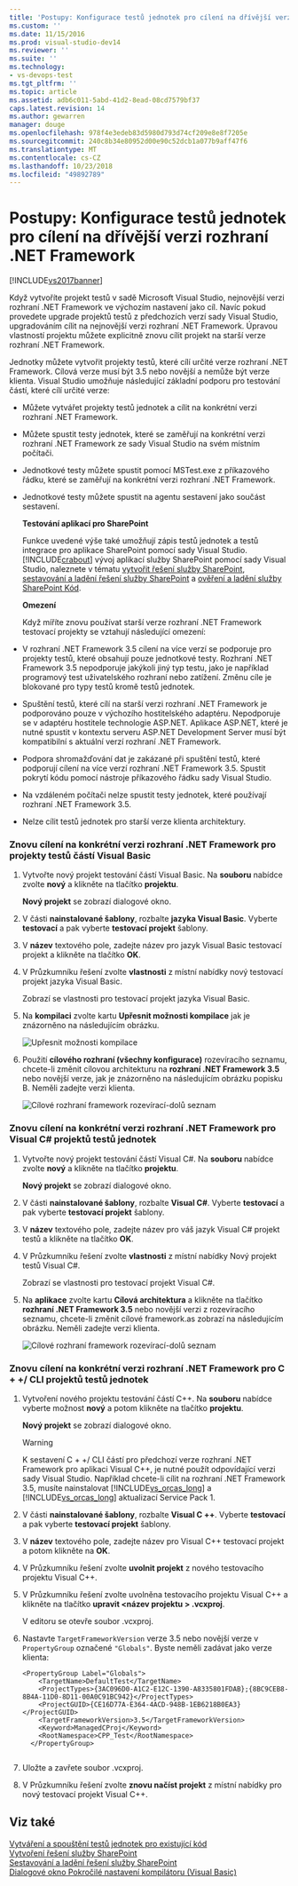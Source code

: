 ```yaml
---
title: 'Postupy: Konfigurace testů jednotek pro cílení na dřívější verzi rozhraní .NET Framework | Dokumentace Microsoftu'
ms.custom: ''
ms.date: 11/15/2016
ms.prod: visual-studio-dev14
ms.reviewer: ''
ms.suite: ''
ms.technology:
- vs-devops-test
ms.tgt_pltfrm: ''
ms.topic: article
ms.assetid: adb6c011-5abd-41d2-8ead-08cd7579bf37
caps.latest.revision: 14
ms.author: gewarren
manager: douge
ms.openlocfilehash: 978f4e3edeb83d5980d793d74cf209e8e8f7205e
ms.sourcegitcommit: 240c8b34e80952d00e90c52dcb1a077b9aff47f6
ms.translationtype: MT
ms.contentlocale: cs-CZ
ms.lasthandoff: 10/23/2018
ms.locfileid: "49892789"
---
```

# <a name="how-to-configure-unit-tests-to-target-an-earlier-version-of-the-net-framework"></a>Postupy: Konfigurace testů jednotek pro cílení na dřívější verzi rozhraní .NET Framework
[!INCLUDE[vs2017banner](../includes/vs2017banner.md)]

Když vytvoříte projekt testů v sadě Microsoft Visual Studio, nejnovější verzi rozhraní .NET Framework ve výchozím nastavení jako cíl. Navíc pokud provedete upgrade projektů testů z předchozích verzí sady Visual Studio, upgradováním cílit na nejnovější verzi rozhraní .NET Framework. Úpravou vlastností projektu můžete explicitně znovu cílit projekt na starší verze rozhraní .NET Framework.  
  
 Jednotky můžete vytvořit projekty testů, které cílí určité verze rozhraní .NET Framework. Cílová verze musí být 3.5 nebo novější a nemůže být verze klienta. Visual Studio umožňuje následující základní podporu pro testování částí, které cílí určité verze:  
  
- Můžete vytvářet projekty testů jednotek a cílit na konkrétní verzi rozhraní .NET Framework.  
  
- Můžete spustit testy jednotek, které se zaměřují na konkrétní verzi rozhraní .NET Framework ze sady Visual Studio na svém místním počítači.  
  
- Jednotkové testy můžete spustit pomocí MSTest.exe z příkazového řádku, které se zaměřují na konkrétní verzi rozhraní .NET Framework.  
  
- Jednotkové testy můžete spustit na agentu sestavení jako součást sestavení.  
  
  **Testování aplikací pro SharePoint**  
  
  Funkce uvedené výše také umožňují zápis testů jednotek a testů integrace pro aplikace SharePoint pomocí sady Visual Studio. [!INCLUDE[crabout](../includes/crabout-md.md)] vývoj aplikací služby SharePoint pomocí sady Visual Studio, naleznete v tématu [vytvořit řešení služby SharePoint](http://msdn.microsoft.com/library/4bfb1e59-97c9-4594-93f8-3068b4eb9631), [sestavování a ladění řešení služby SharePoint](http://msdn.microsoft.com/library/c9e7c9ab-4eb3-40cd-a9b9-6c2a896f70ae) a [ověření a ladění služby SharePoint Kód](http://msdn.microsoft.com/library/b5f3bce2-6a51-41b1-a292-9e384bae420c).  
  
  **Omezení**  
  
  Když míříte znovu používat starší verze rozhraní .NET Framework testovací projekty se vztahují následující omezení:  
  
- V rozhraní .NET Framework 3.5 cílení na více verzí se podporuje pro projekty testů, které obsahují pouze jednotkové testy. Rozhraní .NET Framework 3.5 nepodporuje jakýkoli jiný typ testu, jako je například programový test uživatelského rozhraní nebo zatížení. Změnu cíle je blokované pro typy testů kromě testů jednotek.  
  
- Spuštění testů, které cílí na starší verzi rozhraní .NET Framework je podporováno pouze v výchozího hostitelského adaptéru. Nepodporuje se v adaptéru hostitele technologie ASP.NET. Aplikace ASP.NET, které je nutné spustit v kontextu serveru ASP.NET Development Server musí být kompatibilní s aktuální verzí rozhraní .NET Framework.  
  
- Podpora shromažďování dat je zakázané při spuštění testů, které podporují cílení na více verzí rozhraní .NET Framework 3.5. Spustit pokrytí kódu pomocí nástroje příkazového řádku sady Visual Studio.  
  
- Na vzdáleném počítači nelze spustit testy jednotek, které používají rozhraní .NET Framework 3.5.  
  
- Nelze cílit testů jednotek pro starší verze klienta architektury.  
  
### <a name="re-targeting-to-a-specific-version-of-the-net-framework-for-visual-basic-unit-test-projects"></a>Znovu cílení na konkrétní verzi rozhraní .NET Framework pro projekty testů částí Visual Basic  
  
1.  Vytvořte nový projekt testování částí Visual Basic. Na **souboru** nabídce zvolte **nový** a klikněte na tlačítko **projektu**.  
  
     **Nový projekt** se zobrazí dialogové okno.  
  
2.  V části **nainstalované šablony**, rozbalte **jazyka Visual Basic**. Vyberte **testovací** a pak vyberte **testovací projekt** šablony.  
  
3.  V **název** textového pole, zadejte název pro jazyk Visual Basic testovací projekt a klikněte na tlačítko **OK**.  
  
4.  V Průzkumníku řešení zvolte **vlastnosti** z místní nabídky nový testovací projekt jazyka Visual Basic.  
  
     Zobrazí se vlastnosti pro testovací projekt jazyka Visual Basic.  
  
5.  Na **kompilaci** zvolte kartu **Upřesnit možnosti kompilace** jak je znázorněno na následujícím obrázku.  
  
     ![Upřesnit možnosti kompilace](../test/media/howtoconfigureunittest35frameworka.png "HowToConfigureUnitTest35FrameworkA")  
  
6.  Použití **cílového rozhraní (všechny konfigurace)** rozevíracího seznamu, chcete-li změnit cílovou architekturu na **rozhraní .NET Framework 3.5** nebo novější verze, jak je znázorněno na následujícím obrázku popisku B. Neměli zadejte verzi klienta.  
  
     ![Cílové rozhraní framework rozevírací&#45;dolů seznam](../test/media/howtoconfigureunitest35frameworkstepb.png "HowToConfigureUniTest35FrameworkStepB")  
  
### <a name="re-targeting-to-a-specific-version-of-the-net-framework-for-visual-c-unit-test-projects"></a>Znovu cílení na konkrétní verzi rozhraní .NET Framework pro Visual C# projektů testů jednotek  
  
1.  Vytvořte nový projekt testování částí Visual C#. Na **souboru** nabídce zvolte **nový** a klikněte na tlačítko **projektu**.  
  
     **Nový projekt** se zobrazí dialogové okno.  
  
2.  V části **nainstalované šablony**, rozbalte **Visual C#**. Vyberte **testovací** a pak vyberte **testovací projekt** šablony.  
  
3.  V **název** textového pole, zadejte název pro váš jazyk Visual C# projekt testů a klikněte na tlačítko **OK**.  
  
4.  V Průzkumníku řešení zvolte **vlastnosti** z místní nabídky Nový projekt testů Visual C#.  
  
     Zobrazí se vlastnosti pro testovací projekt Visual C#.  
  
5.  Na **aplikace** zvolte kartu **Cílová architektura** a klikněte na tlačítko **rozhraní .NET Framework 3.5** nebo novější verzi z rozevíracího seznamu, chcete-li změnit cílové framework.as zobrazí na následujícím obrázku. Neměli zadejte verzi klienta.  
  
     ![Cílové rozhraní framework rozevírací&#45;dolů seznam](../test/media/howtoconfigureunittest35frameworkcsharp.png "HowToConfigureUnitTest35FrameworkCSharp")  
  
### <a name="re-targeting-to-a-specific-version-of-the-net-framework-for-ccli-unit-test-projects"></a>Znovu cílení na konkrétní verzi rozhraní .NET Framework pro C + +/ CLI projektů testů jednotek  
  
1.  Vytvoření nového projektu testování částí C++. Na **souboru** nabídce vyberte možnost **nový** a potom klikněte na tlačítko **projektu**.  
  
     **Nový projekt** se zobrazí dialogové okno.  
  
    > [!WARNING]
    >  K sestavení C + +/ CLI částí pro předchozí verze rozhraní .NET Framework pro aplikaci Visual C++, je nutné použít odpovídající verzi sady Visual Studio. Například chcete-li cílit na rozhraní .NET Framework 3.5, musíte nainstalovat [!INCLUDE[vs_orcas_long](../includes/vs-orcas-long-md.md)] a [!INCLUDE[vs_orcas_long](../includes/vs-orcas-long-md.md)] aktualizací Service Pack 1.  
  
2.  V části **nainstalované šablony**, rozbalte **Visual C ++**. Vyberte **testovací** a pak vyberte **testovací projekt** šablony.  
  
3.  V **název** textového pole, zadejte název pro Visual C++ testovací projekt a potom klikněte na **OK**.  
  
4.  V Průzkumníku řešení zvolte **uvolnit projekt** z nového testovacího projektu Visual C++.  
  
5.  V Průzkumníku řešení zvolte uvolněna testovacího projektu Visual C++ a klikněte na tlačítko **upravit \<název projektu > .vcxproj**.  
  
     V editoru se otevře soubor .vcxproj.  
  
6.  Nastavte `TargetFrameworkVersion` verze 3.5 nebo novější verze v `PropertyGroup` označené `"Globals"`. Byste neměli zadávat jako verze klienta:  
  
    ```  
    <PropertyGroup Label="Globals">  
        <TargetName>DefaultTest</TargetName>  
        <ProjectTypes>{3AC096D0-A1C2-E12C-1390-A8335801FDAB};{8BC9CEB8-8B4A-11D0-8D11-00A0C91BC942}</ProjectTypes>  
        <ProjectGUID>{CE16D77A-E364-4ACD-948B-1EB6218B0EA3}</ProjectGUID>  
        <TargetFrameworkVersion>3.5</TargetFrameworkVersion>  
        <Keyword>ManagedCProj</Keyword>  
        <RootNamespace>CPP_Test</RootNamespace>  
      </PropertyGroup>  
  
    ```  
  
7.  Uložte a zavřete soubor .vcxproj.  
  
8.  V Průzkumníku řešení zvolte **znovu načíst projekt** z místní nabídky pro nový testovací projekt Visual C++.  
  
## <a name="see-also"></a>Viz také  
 [Vytváření a spouštění testů jednotek pro existující kód](http://msdn.microsoft.com/en-us/e8370b93-085b-41c9-8dec-655bd886f173)   
 [Vytvoření řešení služby SharePoint](http://msdn.microsoft.com/library/4bfb1e59-97c9-4594-93f8-3068b4eb9631)   
 [Sestavování a ladění řešení služby SharePoint](http://msdn.microsoft.com/library/c9e7c9ab-4eb3-40cd-a9b9-6c2a896f70ae)   
 [Dialogové okno Pokročilé nastavení kompilátoru (Visual Basic)](../ide/reference/advanced-compiler-settings-dialog-box-visual-basic.md)



